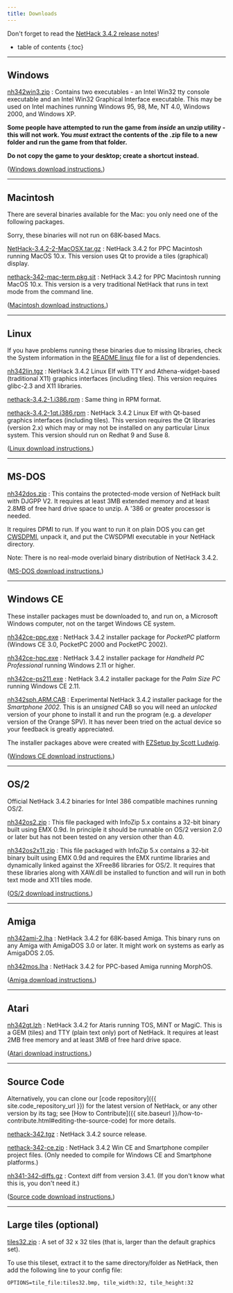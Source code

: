 ```yaml
---
title: Downloads
---
```

Don't forget to read the [NetHack 3.4.2 release notes](release.html)!

* table of contents
{:toc}

---

## Windows

[nh342win3.zip](http://sourceforge.net/projects/nethack/files/nethack/3.4.2/nh342win3.zip/download)
: Contains two executables - an Intel Win32 tty console executable and an Intel Win32 Graphical Interface executable.  This may be used on Intel machines running Windows 95, 98, Me, NT 4.0, Windows 2000, and Windows XP.

**Some people have attempted to run the game from *inside* an unzip utility - this will not work.  You *must* extract the contents of the .zip file to a new folder and run the game from that folder.**

**Do not copy the game to your desktop; create a shortcut instead.**

([Windows download instructions.](ports/download-win.html))

---

## Macintosh

There are several binaries available for the Mac: you only need one of the following packages.

Sorry, these binaries will not run on 68K-based Macs.

[NetHack-3.4.2-2-MacOSX.tar.gz](http://sourceforge.net/projects/nethack/files/nethack/3.4.2/NetHack-3.4.2-2-MacOSX.tar.gz/download)
: NetHack 3.4.2 for PPC Macintosh running MacOS 10.x.  This version uses Qt to provide a tiles (graphical) display.

[nethack-342-mac-term.pkg.sit](http://sourceforge.net/projects/nethack/files/nethack/3.4.2/nethack-342-mac-term.pkg.sit/download)
: NetHack 3.4.2 for PPC Macintosh running MacOS 10.x.  This version is a very traditional NetHack that runs in text mode from the command line.

([Macintosh download instructions.](ports/download-mac.html))

---

## Linux

If you have problems running these binaries due to missing libraries, check the System information in the [README.linux](README.linux.txt) file for a list of dependencies.

[nh342lin.tgz](http://sourceforge.net/projects/nethack/files/nethack/3.4.2/nh342lin.tgz/download)
: NetHack 3.4.2 Linux Elf with TTY and Athena-widget-based (traditional X11) graphics interfaces (including tiles).  This version requires glibc-2.3 and X11 libraries.

[nethack-3.4.2-1.i386.rpm](http://sourceforge.net/projects/nethack/files/nethack/3.4.2/nethack-3.4.2-1.i386.rpm/download)
: Same thing in RPM format.

[nethack-3.4.2-1qt.i386.rpm](http://sourceforge.net/projects/nethack/files/nethack/3.4.2/nethack-3.4.2-1qt.i386.rpm/download)
: NetHack 3.4.2 Linux Elf with Qt-based graphics interfaces (including tiles).  This version requires the Qt libraries (version 2.x) which may or may not be installed on any particular Linux system.  This version should run on Redhat 9 and Suse 8.

([Linux download instructions.](ports/download-linux.html))

---

## MS-DOS

[nh342dos.zip](http://sourceforge.net/projects/nethack/files/nethack/3.4.2/nh342dos.zip/download)
: This contains the protected-mode version of NetHack built with DJGPP V2.  It requires at least 3MB extended memory and at least 2.8MB of free hard drive space to unzip.  A '386 or greater processor is needed.

It requires DPMI to run.  If you want to run it on plain DOS you can get [CWSDPMI](http://www.delorie.com/djgpp/dl/ofc/simtel/v2misc/csdpmi5b.zip), unpack it, and put the CWSDPMI executable in your NetHack directory.

Note: There is no real-mode overlaid binary distribution of NetHack 3.4.2.

([MS-DOS download instructions.](ports/download-msdos.html))

---

## Windows CE

These installer packages must be downloaded to, and run on, a Microsoft Windows computer, not on the target Windows CE system.

[nh342ce-ppc.exe](http://sourceforge.net/projects/nethack/files/nethack/3.4.2/nh342ce-ppc.exe/download)
: NetHack 3.4.2 installer package for *PocketPC* platform (Windows CE 3.0, PocketPC 2000 and PocketPC 2002).

[nh342ce-hpc.exe](http://sourceforge.net/projects/nethack/files/nethack/3.4.2/nh342ce-hpc.exe/download)
: NetHack 3.4.2 installer package for *Handheld PC Professional* running Windows 2.11 or higher.

[nh342ce-ps211.exe](http://sourceforge.net/projects/nethack/files/nethack/3.4.2/nh342ce-ps211.exe/download)
: NetHack 3.4.2 installer package for the *Palm Size PC* running Windows CE 2.11.

[nh342sph.ARM.CAB](http://sourceforge.net/projects/nethack/files/nethack/3.4.2/nh342sph.ARM.CAB/download)
: Experimental NetHack 3.4.2 installer package for the *Smartphone 2002*.  This is an *unsigned* CAB so you will need an *unlocked* version of your phone to install it and run the program (e.g. a *developer* version of the Orange SPV).  It has never been tried on the actual device so your feedback is greatly appreciated.

The installer packages above were created with [EZSetup by Scott Ludwig](http://www.scottlu.com/Content/EZSetup.html).

([Windows CE download instructions.](ports/download-wince.html))

---

## OS/2

Official NetHack 3.4.2 binaries for Intel 386 compatible machines running OS/2.

[nh342os2.zip](http://sourceforge.net/projects/nethack/files/nethack/3.4.2/nh342os2.zip/download)
: This file packaged with InfoZip 5.x contains a 32-bit binary built using EMX 0.9d.  In principle it should be runnable on OS/2 version 2.0 or later but has not been tested on any version other than 4.0.

[nh342os2x11.zip](http://sourceforge.net/projects/nethack/files/nethack/3.4.2/nh342os2x11.zip/download)
: This file packaged with InfoZip 5.x contains a 32-bit binary built using EMX 0.9d and requires the EMX runtime libraries and dynamically linked against the XFree86 libraries for OS/2.  It requires that these libraries along with XAW.dll be installed to function and will run in both text mode and X11 tiles mode.

([OS/2 download instructions.](ports/download-os2.html))

---

## Amiga

[nh342ami-2.lha](http://sourceforge.net/projects/nethack/files/nethack/3.4.2/nh342ami-2.lha/download)
: NetHack 3.4.2 for 68K-based Amiga.  This binary runs on any Amiga with AmigaDOS 3.0 or later.  It might work on systems as early as AmigaDOS 2.05.

[nh342mos.lha](http://sourceforge.net/projects/nethack/files/nethack/3.4.2/nh342mos.lha/download)
: NetHack 3.4.2 for PPC-based Amiga running MorphOS.

([Amiga download instructions.](ports/download-amiga.html))

---

## Atari

[nh342gt.lzh](http://sourceforge.net/projects/nethack/files/nethack/3.4.2/nh342gt.lzh/download)
: NetHack 3.4.2 for Ataris running TOS, MiNT or MagiC.  This is a GEM (tiles) and TTY (plain text only) port of NetHack.  It requires at least 2MB free memory and at least 3MB of free hard drive space.

([Atari download instructions.](ports/download-atari.html))

---

## Source Code

Alternatively, you can clone our [code repository]({{ site.code_repository_url }}) for the latest version of NetHack, or any other version by its tag; see [How to Contribute]({{ site.baseurl }}/how-to-contribute.html#editing-the-source-code) for more details.

[nethack-342.tgz](http://sourceforge.net/projects/nethack/files/nethack/3.4.2/nethack-342.tgz/download)
: NetHack 3.4.2 source release.

[nethack-342-ce.zip](http://sourceforge.net/projects/nethack/files/nethack/3.4.2/nethack-342-ce.zip/download)
: NetHack 3.4.2 Win CE and Smartphone compiler project files.  (Only needed to compile for Windows CE and Smartphone platforms.)

[nh341-342-diffs.gz](http://sourceforge.net/projects/nethack/files/nethack/3.4.2/nh341-342-diffs.gz/download)
: Context diff from version 3.4.1.  (If you don't know what this is, you don't need it.)

([Source code download instructions.](download-src.html))

---

## Large tiles (optional)

[tiles32.zip](http://sourceforge.net/projects/nethack/files/nethack/3.4.0/tiles32.zip/download)
: A set of 32 x 32 tiles (that is, larger than the default graphics set).

To use this tileset, extract it to the same directory/folder as NetHack, then add the following line to your config file:

```
OPTIONS=tile_file:tiles32.bmp, tile_width:32, tile_height:32
```
